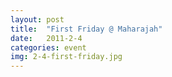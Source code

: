 ```yaml
---
layout: post
title:  "First Friday @ Maharajah"
date:   2011-2-4
categories: event
img: 2-4-first-friday.jpg
---
```

